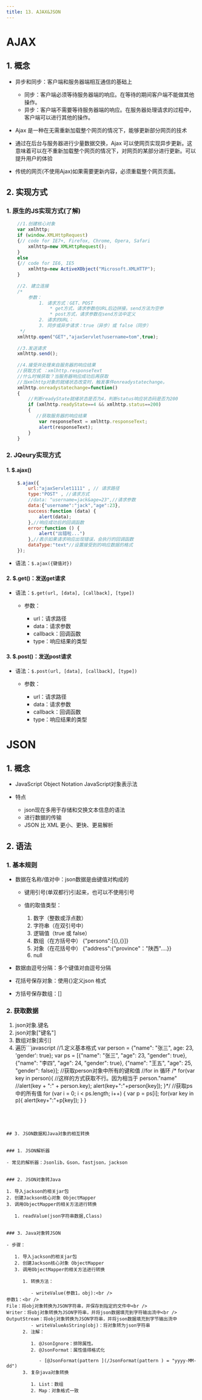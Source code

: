 ```yaml
---
title: 13. AJAX&JSON
---
```

# AJAX


## 1. 概念

- 异步和同步：客户端和服务器端相互通信的基础上

   - 同步：客户端必须等待服务器端的响应。在等待的期间客户端不能做其他操作。
   - 异步：客户端不需要等待服务器端的响应。在服务器处理请求的过程中，客户端可以进行其他的操作。
- Ajax 是一种在无需重新加载整个网页的情况下，能够更新部分网页的技术
- 通过在后台与服务器进行少量数据交换，Ajax 可以使网页实现异步更新。这意味着可以在不重新加载整个网页的情况下，对网页的某部分进行更新。可以提升用户的体验
- 传统的网页(不使用Ajax)如果需要更新内容，必须重载整个网页页面。


## 2. 实现方式


### 1. 原生的JS实现方式(了解)

```javascript
	//1.创建核心对象
	var xmlhttp;
	if (window.XMLHttpRequest)
	{// code for IE7+, Firefox, Chrome, Opera, Safari
		xmlhttp=new XMLHttpRequest();
	}
	else
	{// code for IE6, IE5
		xmlhttp=new ActiveXObject("Microsoft.XMLHTTP");
	}
	
	//2. 建立连接
	/*
		参数：
			1. 请求方式：GET、POST
				* get方式，请求参数在URL后边拼接。send方法为空参
				* post方式，请求参数在send方法中定义
			2. 请求的URL：
			3. 同步或异步请求：true（异步）或 false（同步）
	 */
	xmlhttp.open("GET","ajaxServlet?username=tom",true);
	
	//3.发送请求
	xmlhttp.send();
	
	//4.接受并处理来自服务器的响应结果
	//获取方式 ：xmlhttp.responseText
	//什么时候获取？当服务器响应成功后再获取
	//当xmlhttp对象的就绪状态改变时，触发事件onreadystatechange。
	xmlhttp.onreadystatechange=function()
	{
		//判断readyState就绪状态是否为4，判断status响应状态码是否为200
		if (xmlhttp.readyState==4 && xmlhttp.status==200)
		{
		   //获取服务器的响应结果
			var responseText = xmlhttp.responseText;
			alert(responseText);
		}
	}
```


### 2. JQeury实现方式


#### 1. $.ajax()

```javascript
	$.ajax({
		url:"ajaxServlet1111" , // 请求路径
		type:"POST" , //请求方式
		//data: "username=jack&age=23",//请求参数
		data:{"username":"jack","age":23},
		success:function (data) {
			alert(data);
		},//响应成功后的回调函数
		error:function () {
			alert("出错啦...")
		},//表示如果请求响应出现错误，会执行的回调函数
		dataType:"text"//设置接受到的响应数据的格式
	});
```

- 语法：`$.ajax({键值对})`


#### 2. $.get()：发送get请求

- 语法：`$.get(url, [data], [callback], [type])`

   - 参数：

      - url：请求路径
      - data：请求参数
      - callback：回调函数
      - type：响应结果的类型


#### 3. $.post()：发送post请求

- 语法：`$.post(url, [data], [callback], [type])`

   - 参数：

      - url：请求路径
      - data：请求参数
      - callback：回调函数
      - type：响应结果的类型


# JSON


## 1. 概念

- JavaScript Object Notation		JavaScript对象表示法
- 特点

   - json现在多用于存储和交换文本信息的语法
   - 进行数据的传输
   - JSON 比 XML 更小、更快、更易解析


## 2. 语法


### 1. 基本规则

- 数据在名称/值对中：json数据是由键值对构成的

   - 键用引号(单双都行)引起来，也可以不使用引号
   - 值的取值类型：

      1. 数字（整数或浮点数）
      2. 字符串（在双引号中）
      3. 逻辑值（true 或 false）
      4. 数组（在方括号中）	{"persons":[{},{}]}
      5. 对象（在花括号中） {"address":{"province"："陕西"....}}
      6. null
- 数据由逗号分隔：多个键值对由逗号分隔
- 花括号保存对象：使用{}定义json 格式
- 方括号保存数组：[]


### 2. 获取数据

1. json对象.键名
2. json对象["键名"]
3. 数组对象[索引]
4. 遍历```javascript
	//1.定义基本格式
	var person = {"name": "张三", age: 23, 'gender': true};
	var ps = [{"name": "张三", "age": 23, "gender": true},
		{"name": "李四", "age": 24, "gender": true},
		{"name": "王五", "age": 25, "gender": false}];
	//获取person对象中所有的键和值
	//for in 循环
	/* for(var key in person){
		//这样的方式获取不行。因为相当于  person."name"
		//alert(key + ":" + person.key);
		alert(key+":"+person[key]);
	}*/
    //获取ps中的所有值
	for (var i = 0; i < ps.length; i++) {
		var p = ps[i];
		for(var key in p){
			alert(key+":"+p[key]);
		}
	}
```




## 3. JSON数据和Java对象的相互转换


### 1. JSON解析器

- 常见的解析器：Jsonlib，Gson，fastjson，jackson


### 2. JSON对象转Java

1. 导入jackson的相关jar包
2. 创建Jackson核心对象 ObjectMapper
3. 调用ObjectMapper的相关方法进行转换

   1. readValue(json字符串数据,Class)


### 3. Java对象转JSON

- 步骤：

   1. 导入jackson的相关jar包
   2. 创建Jackson核心对象 ObjectMapper
   3. 调用ObjectMapper的相关方法进行转换

      1. 转换方法：

         - writeValue(参数1，obj):<br />
参数1：<br />
File：将obj对象转换为JSON字符串，并保存到指定的文件中<br />
Writer：将obj对象转换为JSON字符串，并将json数据填充到字符输出流中<br />
OutputStream：将obj对象转换为JSON字符串，并将json数据填充到字节输出流中
         - writeValueAsString(obj)：将对象转为json字符串
      2. 注解：

         1. @JsonIgnore：排除属性。
         2. @JsonFormat：属性值得格式化

            - [@JsonFormat(pattern ](/JsonFormat(pattern ) = "yyyy-MM-dd") 
      3. 复杂java对象转换

         1. List：数组
         2. Map：对象格式一致
